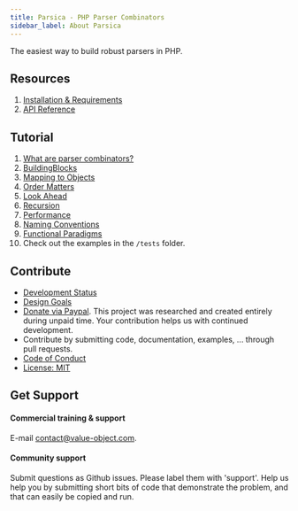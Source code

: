 ```yaml
---
title: Parsica - PHP Parser Combinators
sidebar_label: About Parsica
---
```


 
The easiest way to build robust parsers in PHP.

## Resources

1. [Installation & Requirements](resources/installation.md)
1. [API Reference](api/api.md)

## Tutorial

1. [What are parser combinators?](tutorial/introduction.md)
1. [BuildingBlocks](tutorial/building_blocks.md)
1. [Mapping to Objects](tutorial/mapping_to_objects.md)
1. [Order Matters](tutorial/order_matters.md)
1. [Look Ahead](tutorial/look_ahead.md)
1. [Recursion](tutorial/recursion.md)
1. [Performance](tutorial/performance.md)
1. [Naming Conventions](tutorial/naming_conventions.md)
1. [Functional Paradigms](tutorial/functional_paradigms.md)
1. Check out the examples in the `/tests` folder.

## Contribute


* [Development Status](contribute/status.md)
* [Design Goals](contribute/design_goals.md)
* [Donate via Paypal](https://www.paypal.com/cgi-bin/webscr?cmd=_s-xclick&hosted_button_id=NS4GQXUDXRKQJ&source=url). This project was researched and created entirely during unpaid time. Your contribution helps us with continued development.
* Contribute by submitting code, documentation, examples, ... through pull requests.
* [Code of Conduct](../CODE_OF_CONDUCT.md)
* [License: MIT](../LICENSE)

## Get Support

#### Commercial training & support

E-mail [contact@value-object.com](contact@value-object.com).

#### Community support

Submit questions as Github issues. Please label them with 'support'. Help us help you by submitting short bits of code that demonstrate the problem, and that can easily be copied and run. 


